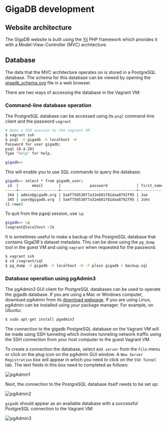 # GigaDB development

## Website architecture

The GigaDB website is built using the [Yii](http://www.yiiframework.com)
PHP framework which provides it with a Model-View-Controller (MVC)
architecture.

## Database

The data that the MVC architecture operates on is stored in a
PostgreSQL database. The schema for this database can be viewed by
opening the [gigadb_schema.svg](../sql/gigadb_schema.svg) file in a
web browser.

There are two ways of accessing the database in the Vagrant VM:

### Command-line database operation

The PostgreSQL database can be accessed using its `psql` command-line
client and the password `vagrant`

```bash
# Open a SSH session to the vagrant VM
$ vagrant ssh
$ psql -U gigadb -h localhost -W
Password for user gigadb:
psql (8.4.20)
Type "help" for help.

gigadb=>
```

This will enable you to use SQL commands to query the database:

```bash
gigadb=> select * from gigadb_user;
 id  |      email       |             password             | first_name | last_name | affiliation | role  | is_activated | newsletter | previous_newsletter_state | facebook_id | twitter_id | linkedin_id | google_id |    username     | orcid_id | preferred_link
-----+------------------+----------------------------------+------------+-----------+-------------+-------+--------------+------------+---------------------------+-------------+------------+-------------+-----------+-----------------+----------+----------------
 344 | admin@gigadb.org | 5a4f75053077a32e681f81daa8792f95 | Joe        | Bloggs    | BGI         | admin | t            | f          | t            |             |            |             |           | test@gigadb.org |          | EBI
 345 | user@gigadb.org  | 5a4f75053077a32e681f81daa8792f95 | John       | Smith     | BGI         | user  | t            | f          | t            |             |            |             |           | user@gigadb.org |          | EBI
(2 rows)

```

To quit from the pgsql session, use `\q`:

```bash
gigadb=> \q
[vagrant@localhost ~]$

```

It is sometimes useful to make a backup of the PostgreSQL database
that contains GigaDB's dataset metadata. This can be done using the
`pg_dump` tool in the guest VM and using `vagrant` when requested for
the password:

```bash
$ vagrant ssh
$ cd /vagrant/sql
$ pg_dump -U gigadb -h localhost -W -F plain gigadb > backup.sql
```

### Database operation using pgAdmin3

The pgAdmin3 GUI client for PostgreSQL databases can be used to
operate the gigadb database. If you are using a Mac or Windows
computer, download pgAdmin from its [download webpage](http://www.pgadmin.org/download/).
If you are using Linux, pgAdmin can be installed using your package
manager. For example, on Ubuntu:

```bash
$ sudo apt-get install pgadmin3
```

The connection to the gigadb PostgreSQL database on the Vagrant VM
will be made using SSH tunneling which involves tunneling network
traffic using the SSH connection from your host computer to the guest
Vagrant VM.

To create a connection the database, select `Add server` from the
`File` menu or click on the plug icon on the pgAdmin GUI window. A
`New Server Registration` box will appear in which you need to click on
the `SSH Tunnel` tab. The text fields in this box need to completed
as follows:

![pgAdmin1](https://www.dropbox.com/s/u30daj3dynaekan/pgadmin1.png)

Next, the connection to the PostgreSQL database itself needs to be
set up:

![pgAdmin2](hhttps://www.dropbox.com/s/55crqs0qqddkost/pgadmin2.png)


`gigadb` should appear as an available database with a successful
PostgreSQL connection to the Vagrant VM:

![pgAdmin3](https://www.dropbox.com/s/vjtedr5uap4urmk/pgadmin3.png)



